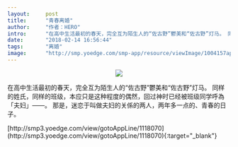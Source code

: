 ```yaml
---
layout:     post
title:      "青春离婚"
author:     "作者：HERO"
intro:      "在高中生活最初的春天，完全互为陌生人的“佐古野”鬱美和“佐古野”灯马。 同样的姓氏，同样的班级，本应只是这种程度的偶然，回过神时已经被班级同学呼為「夫妇」——。 那是，迷恋于叫做夫妇的关係的两人，两年多一点的、青春的日子。"
date:       "2018-02-14 16:56:44"
tags:       "离婚"
image:      "http://smp.yoedge.com/smp-app/resource/viewImage/1004157appline.png"
---
```

<div style="text-align: center">
<p><img src="http://smp.yoedge.com/smp-app/resource/viewImage/1004157appline.png"/></p>
</div>
<p class="post-meta">
<span>在高中生活最初的春天，完全互为陌生人的“佐古野”鬱美和“佐古野”灯马。 同样的姓氏，同样的班级，本应只是这种程度的偶然，回过神时已经被班级同学呼為「夫妇」——。 那是，迷恋于叫做夫妇的关係的两人，两年多一点的、青春的日子。</span>
</p>
[http://smp3.yoedge.com/view/gotoAppLine/1118070](http://smp3.yoedge.com/view/gotoAppLine/1118070){:target="_blank"}


